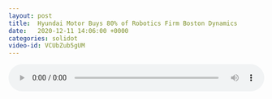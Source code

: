 ```yaml
---
layout: post
title:  Hyundai Motor Buys 80% of Robotics Firm Boston Dynamics
date:   2020-12-11 14:06:00 +0000
categories: solidot
video-id: VCUbZub5gUM
---
```


<audio src="/assets/3cac0b5dc4f780fd8f399b57fa71807d.mp3" style="width: 100%;" controls></audio>

